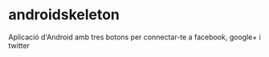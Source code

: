 androidskeleton
===============

Aplicació d'Android amb tres botons per connectar-te a facebook, google+ i twitter
